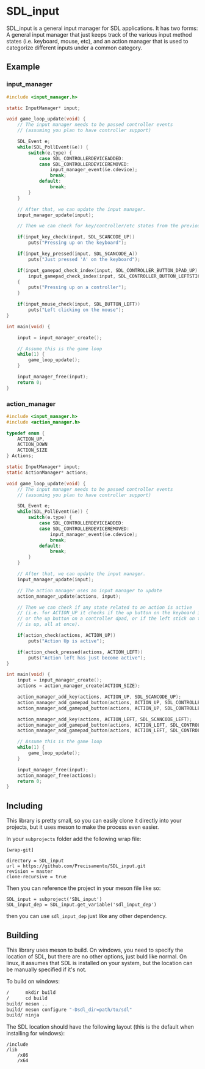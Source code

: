 # SDL_input

SDL_input is a general input manager for SDL applications. It has two forms: A general input manager that just keeps track of the various input method states (i.e. keyboard, mouse, etc), and an action manager that is used to categorize different inputs under a common category.

## Example

### input_manager

```c
#include <input_manager.h>

static InputManager* input;

void game_loop_update(void) {
    // The input manager needs to be passed controller events
    // (assuming you plan to have controller support)

    SDL_Event e;
    while(SDL_PollEvent(&e)) {
        switch(e.type) {
            case SDL_CONTROLLERDEVICEADDED:
            case SDL_CONTROLLERDEVICEREMOVED:
                input_manager_event(&e.cdevice);
                break;
            default:
                break;
        }
    }

    // After that, we can update the input manager.
    input_manager_update(input);

    // Then we can check for key/controller/etc states from the previous frame.

    if(input_key_check(input, SDL_SCANCODE_UP))
        puts("Pressing up on the keyboard");

    if(input_key_pressed(input, SDL_SCANCODE_A))
        puts("Just pressed 'A' on the keyboard");

    if(input_gamepad_check_index(input, SDL_CONTROLLER_BUTTON_DPAD_UP) ||
        input_gamepad_check_index(input, SDL_CONTROLLER_BUTTON_LEFTSTICKUP))
    {
        puts("Pressing up on a controller");
    }

    if(input_mouse_check(input, SDL_BUTTON_LEFT))
        puts("Left clicking on the mouse");
}

int main(void) {

    input = input_manager_create();

    // Assume this is the game loop
    while(1) {
        game_loop_update();
    }

    input_manager_free(input);
    return 0;
}
```

### action_manager

```c
#include <input_manager.h>
#include <action_manager.h>

typedef enum {
    ACTION_UP,
    ACTION_DOWN
    ACTION_SIZE
} Actions;

static InputManager* input;
static ActionManager* actions;

void game_loop_update(void) {
    // The input manager needs to be passed controller events
    // (assuming you plan to have controller support)

    SDL_Event e;
    while(SDL_PollEvent(&e)) {
        switch(e.type) {
            case SDL_CONTROLLERDEVICEADDED:
            case SDL_CONTROLLERDEVICEREMOVED:
                input_manager_event(&e.cdevice);
                break;
            default:
                break;
        }
    }

    // After that, we can update the input manager.
    input_manager_update(input);

    // The action manager uses an input manager to update
    action_manager_update(actions, input);

    // Then we can check if any state related to an action is active
    // (i.e. for ACTION_UP it checks if the up button on the keyboard is pressed,
    // or the up button on a controller dpad, or if the left stick on the controller
    // is up, all at once).

    if(action_check(actions, ACTION_UP))
        puts("Action Up is active");

    if(action_check_pressed(actions, ACTION_LEFT))
        puts("Action left has just become active");
}

int main(void) {
    input = input_manager_create();
    actions = action_manager_create(ACTION_SIZE);

    action_manager_add_key(actions, ACTION_UP, SDL_SCANCODE_UP);
    action_manager_add_gamepad_button(actions, ACTION_UP, SDL_CONTROLLER_BUTTON_DPAD_UP, -1);
    action_manager_add_gamepad_button(actions, ACTION_UP, SDL_CONTROLLER_BUTTON_LEFTSTICKUP, -1);

    action_manager_add_key(actions, ACTION_LEFT, SDL_SCANCODE_LEFT);
    action_manager_add_gamepad_button(actions, ACTION_LEFT, SDL_CONTROLLER_BUTTON_DPAD_LEFT, -1);
    action_manager_add_gamepad_button(actions, ACTION_LEFT, SDL_CONTROLLER_BUTTON_LEFTSTICKLEFT, -1);

    // Assume this is the game loop
    while(1) {
        game_loop_update();
    }

    input_manager_free(input);
    action_manager_free(actions);
    return 0;
}
```

## Including

This library is pretty small, so you can easily clone it directly into your projects, but it uses meson to make the process even easier.

In your `subprojects` folder add the following wrap file:

```
[wrap-git]

directory = SDL_input
url = https://github.com/Precisamento/SDL_input.git
revision = master
clone-recursive = true
```

Then you can reference the project in your meson file like so:

```meson
SDL_input = subproject('SDL_input')
SDL_input_dep = SDL_input.get_variable('sdl_input_dep')
```

then you can use `sdl_input_dep` just like any other dependency.

## Building

This library uses meson to build. On windows, you need to specify the location of SDL, but there are no other options, just buld like normal. On linux, it assumes that SDL is installed on your system, but the location can be manually specified if it's not.

To build on windows:

```cmd
/      mkdir build
/      cd build
build/ meson ..
build/ meson configure "-Dsdl_dir=path/to/sdl"
build/ ninja
```

The SDL location should have the following layout (this is the default when installing for windows):

```
/include
/lib
    /x86
    /x64
```